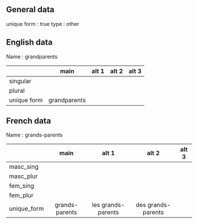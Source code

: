 ## General data

unique form : true
type : other

## English data

Name : grandparents

|             |     main     | alt 1 | alt 2 | alt 3 |
| :---------- | :----------: | :---: | :---: | ----- |
| singular    |              |       |       |       |
| plural      |              |       |       |       |
| unique form | grandparents |       |       |       |

## French data

Name : grands-parents

|             |      main      |       alt 1        |       alt 2        | alt 3 |
| :---------- | :------------: | :----------------: | :----------------: | :---: |
| masc_sing   |                |                    |                    |       |
| masc_plur   |                |                    |                    |       |
| fem_sing    |                |                    |                    |       |
| fem_plur    |                |                    |                    |       |
| unique_form | grands-parents | les grands-parents | des grands-parents |       |


